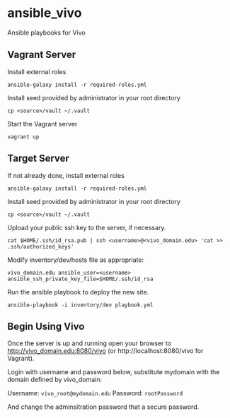 # ansible_vivo
Ansible playbooks for Vivo

## Vagrant Server

Install external roles

    ansible-galaxy install -r required-roles.yml

Install seed provided by administrator in your root directory

    cp <source>/vault ~/.vault

Start the Vagrant server

    vagrant up

## Target Server

If not already done, install external roles

    ansible-galaxy install -r required-roles.yml

Install seed provided by administrator in your root directory

    cp <source>/vault ~/.vault

Upload your public ssh key to the server, if necessary.

    cat $HOME/.ssh/id_rsa.pub | ssh <username>@<vivo_domain.edu> 'cat >> .ssh/authorized_keys'

Modify inventory/dev/hosts file as appropriate:


    vivo_domain.edu ansible_user=<username> ansible_ssh_private_key_file=$HOME/.ssh/id_rsa

Run the ansible playbook to deploy the new site.

    ansible-playbook -i inventory/dev playbook.yml

## Begin Using Vivo

Once the server is up and running open your browser to http://vivo_domain.edu:8080/vivo
(or http://localhost:8080/vivo for Vagrant).

Login with username and password below, substitute mydomain with the domain defined by vivo_domain:

Username: `vivo_root@mydomain.edu`
Password: `rootPassword`

And change the adminsitration password that a secure password.


